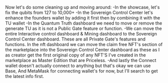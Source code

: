 Now let's do some cleaning up and moving around:
-In the showcase, let's fix the qubits from 127 to 10,000+
-In the Sovereign Control Center let's enhance the founders wallet by adding it first then by combining it with the TU wallet
-In the Quantum Truth dashboard we need to move or remove the generate TU as it is not a Public Gate feature or function.
-We can move the entire Interactive control dashboard & Mining dashboard to the Sovereign Control Center dashboard. These are all Private Gate's features and functions.
In the nft dashboard we can move the claim free NFT's section of the marketplace into the Sovereign Control Center dashboard as these as I as creator get the first original copy of any NFT'S I've created in the marketplace as Master Edition that are Priceless.
-And lastly the Connect wallet doesn't actually connect to anything but that's
okay we can use Base, And MetaMask for connecting wallet's for now, but I'll search to get the latest info first.
